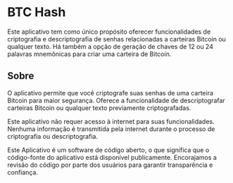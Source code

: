# BTC Hash

Este aplicativo tem como único propósito oferecer funcionalidades de criptografia e descriptografia de senhas relacionadas a carteiras Bitcoin ou qualquer texto. Há também a opção de geração de chaves de 12 ou 24 palavras mnemônicas para criar uma carteira de Bitcoin.

## Sobre

O aplicativo permite que você criptografe suas senhas de uma carteira Bitcoin para maior segurança. Oferece a funcionalidade de descriptografar carteiras Bitcoin ou qualquer texto previamente criptografadas.

Este aplicativo não requer acesso à internet para suas funcionalidades. Nenhuma informação é transmitida pela internet durante o processo de criptografia ou descriptografia.

Este Aplicativo é um software de código aberto, o que significa que o código-fonte do aplicativo está disponível publicamente. Encorajamos a revisão do código por parte dos usuários para garantir transparência e confiança.
